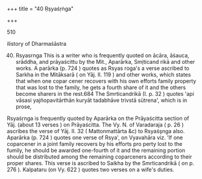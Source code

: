 +++
title = "40 Ṛṣyaśṛṅga"

+++

510 

ilistory of Dharmaśāstra 

40. Rsyasrnga This is a writer who is frequently quoted on ācāra, āśauca, srāddha, and prāyaścittu by the Mit., Aparārka, Smịticand rikā and other works. A parārka (p. 724 ) quotes as Rsyas roga's a verse ascribed to Sarkha in the Mitāksarā ( on Yāj. II. 119 ) and other works, which states that when one copar cener recovers with his own efforts family property that was lost to the family, he gets a fourth share of it and the others become sharers in the rest.684 The Smrticandrikā (I. p. 32 ) quotes 'api vāsasi yajñopavitārthān kuryāt tadabhāve trivstā sütrena', which is in prose, 

Rsyaśṛnga is frequently quoted by Aparārka on the Prāyaścitta section of Yāj. (about 13 verses ) on Prāyaścitta. The Vy. N. of Varadaraja ( p. 26 ) ascribes the verse of Yāj. II. 32 ( Mattonmattārta &c) to Rsyaśşnga also. Aparārka (p. 724 ) quotes one verse of Rsya', on Vyavahāra viz. 'If one coparcener in a joint family recovers by his efforts pro perty lost to the fumily, he should be awarded one-fourth of it and the remaining portion should be distributed among the remaining coparceners according to their proper shares. This verse is ascribed to Saikha by the Smrticandrikā ( on p. 276 ). Kalpataru (on Vy. 622 ) quotes two verses on a wife's duties. 
